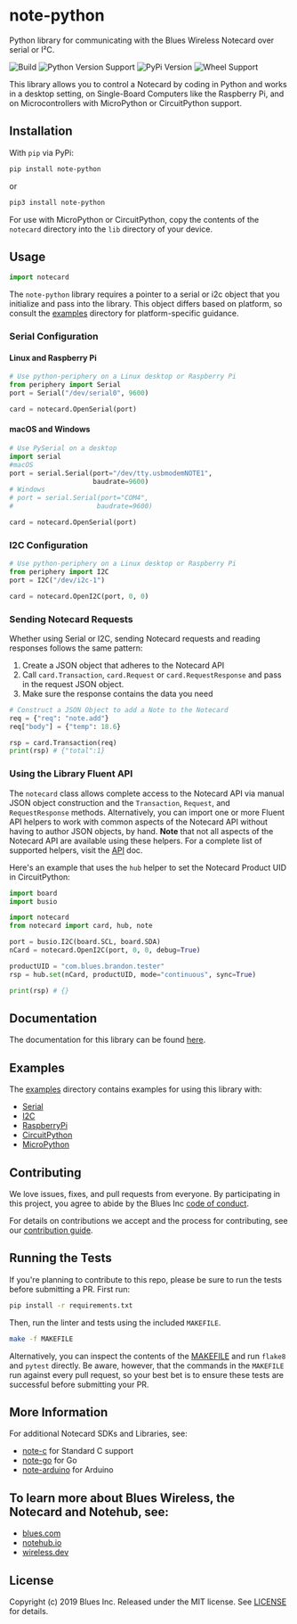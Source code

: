 # note-python

Python library for communicating with the Blues Wireless Notecard over serial or I²C.

![Build](https://github.com/blues/note-python/workflows/Python%20package/badge.svg)
![Python Version Support](https://img.shields.io/pypi/pyversions/note-python)
![PyPi Version](https://img.shields.io/pypi/v/note-python)
![Wheel Support](https://img.shields.io/pypi/wheel/note-python)

This library allows you to control a Notecard by coding in Python and works in a desktop setting, on Single-Board Computers like the Raspberry Pi, and on Microcontrollers with MicroPython or CircuitPython support.

## Installation

With `pip` via PyPi:

```bash
pip install note-python
```

or


```bash
pip3 install note-python
```

For use with MicroPython or CircuitPython, copy the contents of the `notecard` directory into the `lib` directory of your device.

## Usage

```python
import notecard
```

The `note-python` library requires a pointer to a serial or i2c object that you initialize and pass into the library. This object differs based on platform, so consult the [examples](examples/) directory for platform-specific guidance.

### Serial Configuration


#### Linux and Raspberry Pi
```python
# Use python-periphery on a Linux desktop or Raspberry Pi 
from periphery import Serial
port = Serial("/dev/serial0", 9600)

card = notecard.OpenSerial(port)
```

#### macOS and Windows

```python
# Use PySerial on a desktop 
import serial
#macOS
port = serial.Serial(port="/dev/tty.usbmodemNOTE1",
                     baudrate=9600)
# Windows
# port = serial.Serial(port="COM4",
#                     baudrate=9600)

card = notecard.OpenSerial(port)
```


### I2C Configuration

```python
# Use python-periphery on a Linux desktop or Raspberry Pi 
from periphery import I2C
port = I2C("/dev/i2c-1")

card = notecard.OpenI2C(port, 0, 0)
```

### Sending Notecard Requests

Whether using Serial or I2C, sending Notecard requests and reading responses follows the same pattern:

1. Create a JSON object that adheres to the Notecard API
2. Call `card.Transaction`, `card.Request` or `card.RequestResponse` and pass in the request JSON object.
3. Make sure the response contains the data you need

```python
# Construct a JSON Object to add a Note to the Notecard
req = {"req": "note.add"}
req["body"] = {"temp": 18.6}

rsp = card.Transaction(req)
print(rsp) # {"total":1}
```

### Using the Library Fluent API

The `notecard` class allows complete access to the Notecard API via manual JSON object construction and the `Transaction`, `Request`, and `RequestResponse` methods. Alternatively, you can import one or more Fluent API helpers to work with common aspects of the Notecard API without having to author JSON objects, by hand. **Note** that not all aspects of the Notecard API are available using these helpers. For a complete list of supported helpers, visit the [API](API.md) doc.

Here's an example that uses the `hub` helper to set the Notecard Product UID in CircuitPython:

```python
import board
import busio

import notecard
from notecard import card, hub, note

port = busio.I2C(board.SCL, board.SDA)
nCard = notecard.OpenI2C(port, 0, 0, debug=True)

productUID = "com.blues.brandon.tester"
rsp = hub.set(nCard, productUID, mode="continuous", sync=True)

print(rsp) # {}
```

## Documentation

The documentation for this library can be found
[here](https://dev.blues.io/tools-and-sdks/python-library/).

## Examples

The [examples](examples/) directory contains examples for using this library with:

- [Serial](examples/notecard-basics/serial-example.py)
- [I2C](examples/notecard-basics/i2c-example.py)
- [RaspberryPi](examples/notecard-basics/rpi-example.py)
- [CircuitPython](examples/notecard-basics/cpy-example.py)
- [MicroPython](examples/notecard-basics/mpy-example.py)

## Contributing

We love issues, fixes, and pull requests from everyone. By participating in this project, you agree to abide by the Blues Inc [code of conduct].

For details on contributions we accept and the process for contributing, see our [contribution guide](CONTRIBUTING.md).

## Running the Tests

If you're planning to contribute to this repo, please be sure to run the tests before submitting a PR. First run:

```bash
pip install -r requirements.txt
```

Then, run the linter and tests using the included `MAKEFILE`.

```bash
make -f MAKEFILE
```

Alternatively, you can inspect the contents of the [MAKEFILE](MAKEFILE) and run `flake8` and `pytest` directly. Be aware, however, that the commands in the `MAKEFILE` run against every pull request, so your best bet is to ensure these tests are successful before submitting your PR.

## More Information

For additional Notecard SDKs and Libraries, see:

* [note-c](https://github.com/blues/note-c) for Standard C support
* [note-go](https://github.com/blues/note-go) for Go
* [note-arduino](https://github.com/blues/note-arduino) for Arduino 

## To learn more about Blues Wireless, the Notecard and Notehub, see:

* [blues.com](https://blues.com)
* [notehub.io][Notehub]
* [wireless.dev](https://wireless.dev)

## License

Copyright (c) 2019 Blues Inc. Released under the MIT license. See [LICENSE](LICENSE) for details.

[code of conduct]: https://blues.github.io/opensource/code-of-conduct
[Notehub]: https://notehub.io
